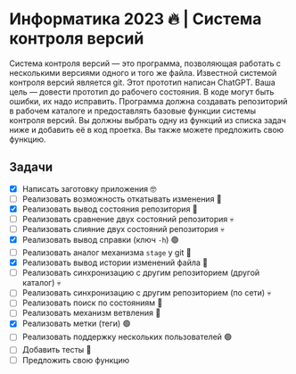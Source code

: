 # Информатика 2023 🔥 | Система контроля версий

Система контроля версий — это программа, позволяющая работать с несколькими версиями одного и того же файла. Известной системой контроля версий является git. Этот прототип написан ChatGPT. Ваша цель — довести прототип до рабочего состояния. В коде могут быть ошибки, их надо исправить. Программа должна создавать репозиторий в рабочем каталоге и предоставлять базовые функции системы контроля версий. Вы должны выбрать одну из функций из списка задач ниже и добавить её в код проетка. Вы также можете предложить свою функцию.

## Задачи

- [x] Написать заготовку приложения 🤓
- [ ] Реализовать возможность откатывать изменения 🔵
- [x] Реализовать вывод состояния репозитория 🔵
- [ ] Реализовать сравнение двух состояний репозитория 💀
- [ ] Реализовать слияние двух состояний репозитория 💀
- [x] Реализовать вывод справки (ключ `-h`) 🟢
- [ ] Реализовать аналог механизма `stage` у git 🔵
- [x] Реализовать вывод истории изменений файла 🔵
- [ ] Реализовать синхронизацию с другим репозиторием (другой каталог) 💀
- [ ] Реализовать синхронизацию с другим репозиторием (по сети) 💀
- [ ] Реализовать поиск по состояниям 🔵
- [ ] Реализовать механизм ветвления 🔵
- [x] Реализовать метки (теги) 🟢
- [ ] Реализовать поддержку нескольких пользователей 🟢
- [ ] Добавить тесты 🔵
- [ ] Предложить свою функцию
